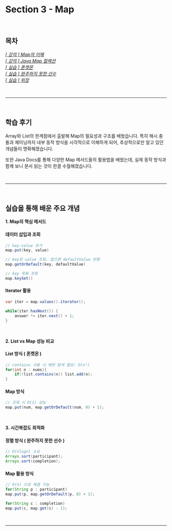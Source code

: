 # Section 3 - Map

<br>

## 목차
*[[ 강의 ] Map의 이해](3-1_Map의이해.md)*  
*[[ 강의 ] Java Map 컬렉션](src/Main.java)*  
*[[ 실습 ] 폰켓몬](src/폰켓몬/README.md)*  
*[[ 실습 ] 완주하지 못한 선수](src/완주하지못한선수/README.md)*  
*[[ 실습 ] 위장](src/위장/README.md)*  

<br>
<hr>
<br>

## 학습 후기

Array와 List의 한계점에서 출발해 Map의 필요성과 구조를 배웠습니다.
특히 해시 충돌과 체이닝까지 내부 동작 방식을 시각적으로 이해하게 되어,
추상적으로만 알고 있던 개념들이 명확해졌습니다.

또한 Java Docs를 통해 다양한 Map 메서드들의 활용법을 배웠는데,
실제 동작 방식과 함께 보니 문서 읽는 것이 한결 수월해졌습니다.

<br>
<hr>
<br>

## 실습을 통해 배운 주요 개념

**1. Map의 핵심 메서드**

#### 데이터 삽입과 조회
```java
// key-value 추가
map.put(key, value)

// key로 value 조회, 없으면 defaultValue 반환
map.getOrDefault(key, defaultValue)

// key 목록 조회
map.keySet()
```

#### Iterator 활용
```java
var iter = map.values().iterator();

while(iter.hasNext()) {
    answer *= iter.next() + 1;
}
```

<br>

**2. List vs Map 성능 비교**

#### List 방식 ( 폰켓몬 )
```java
// contains 사용 시 매번 탐색 필요: O(n²)
for(int n : nums){
    if(!list.contains(n)) list.add(n);
}
```

#### Map 방식
```java
// 조회 시 O(1) 성능
map.put(num, map.getOrDefault(num, 0) + 1);
```

<br>

**3. 시간복잡도 최적화**

#### 정렬 방식 ( 완주하지 못한 선수 )
```java
// O(nlogn) 소요
Arrays.sort(participant);
Arrays.sort(completion);
```

#### Map 활용 방식
```java
// O(n) 으로 해결 가능
for(String p : participant)
map.put(p, map.getOrDefault(p, 0) + 1);

for(String c : completion)
map.put(c, map.get(c) - 1);
```

<br>
<hr>